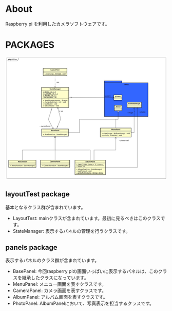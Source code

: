 # About
Raspberry pi を利用したカメラソフトウェアです。

# PACKAGES

![AllClass](AllClass.jpg)

## layoutTest package
基本となるクラス群が含まれています。 

- LayoutTest:		mainクラスが含まれています。最初に見るべきはこのクラスです。 
- StateManager:	表示するパネルの管理を行うクラスです。 

## panels package
表示するパネルのクラス群が含まれています。 

- BasePanel:		今回raspberry piの画面いっぱいに表示するパネルは、このクラスを継承したクラスになっています。 
- MenuPanel:		メニュー画面を表すクラスです。 
- CameraPanel:	カメラ画面を表すクラスです。 
- AlbumPanel:		アルバム画面を表すクラスです。 
- PhotoPanel:		AlbumPanelにおいて、写真表示を担当するクラスです。 